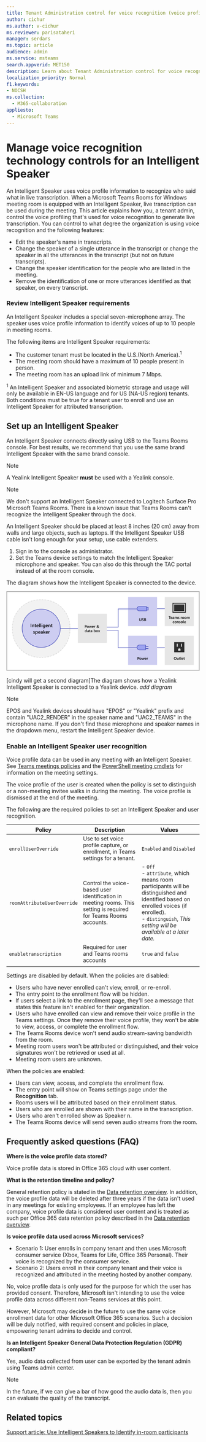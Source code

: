 ```yaml
---
title: Tenant Administration control for voice recognition (voice profile) in Teams Rooms 
author: cichur
ms.author: v-cichur
ms.reviewer: parisataheri
manager: serdars
ms.topic: article
audience: admin
ms.service: msteams
search.appverid: MET150
description: Learn about Tenant Administration control for voice recognition (voice profile) in Teams meeting rooms.
localization_priority: Normal
f1.keywords:
- NOCSH
ms.collection: 
  - M365-collaboration
appliesto: 
  - Microsoft Teams
---
```


# Manage voice recognition technology controls for an Intelligent Speaker

An Intelligent Speaker uses voice profile information to recognize who said what in live transcription. When a Microsoft Teams Rooms for Windows meeting room is equipped with an Intelligent Speaker, live transcription can be used during the meeting. This article explains how you, a tenant admin, control the voice profiling that's used for voice recognition to generate live transcription. You can control to what degree the organization is using voice recognition and the following features:

- Edit the speaker's name in transcripts.
- Change the speaker of a single utterance in the transcript or change the speaker in all the utterances in the transcript (but not on future transcripts).
- Change the speaker identification for the people who are listed in the meeting.
- Remove the identification of one or more utterances identified as that speaker, on every transcript.

### Review Intelligent Speaker requirements

An Intelligent Speaker includes a special seven-microphone array. The speaker uses voice profile information to identify voices of up to 10 people in meeting rooms. 

The following items are Intelligent Speaker requirements:

- The customer tenant must be located in the U.S.(North America).<sup>1</sup> 
- The meeting room should have a maximum of 10 people present in person.
- The meeting room has an upload link of minimum 7 Mbps.

 <sup>1</sup> An Intelligent Speaker and associated biometric storage and usage will only be available in EN-US language and for US (NA-US region) tenants. Both conditions must be true for a tenant user to enroll and use an Intelligent Speaker for attributed transcription.

## Set up an Intelligent Speaker

An Intelligent Speaker connects directly using USB to the Teams Rooms console. For best results, we recommend that you use the same brand Intelligent Speaker with the same brand console.

> [!NOTE]
> A Yealink Intelligent Speaker **must** be used with a Yealink console.

> [!NOTE]
> We don't support an Intelligent Speaker connected to Logitech Surface Pro Microsoft Teams Rooms. There is a known issue that Teams Rooms can't recognize the Intelligent Speaker through the dock.

An Intelligent Speaker should be placed at least 8 inches (20 cm) away from walls and large objects, such as laptops. If the Intelligent Speaker USB cable isn't long enough for your setup, use cable extenders.

1. Sign in to the console as administrator.
2. Set the Teams device settings to match the Intelligent Speaker microphone and speaker.
   You can also do this through the TAC portal instead of at the room console.

The diagram shows how the Intelligent Speaker is connected to the device.

   ![The Intelligent Speaker setup with the speaker, the power and data box. One line goes to the USB port of the console, and the other line goes to power. ](../media/intelligent-speakers1.png)

[cindy will get a second diagram]The diagram shows how a Yealink Intelligent Speaker is connected to a Yealink device.
*add diagram*

> [!Note]
> EPOS and Yealink devices should have "EPOS" or "Yealink" prefix and contain "UAC2_RENDER" in the speaker name and "UAC2_TEAMS" in the microphone name. If you don't find these microphone and speaker names in the dropdown menu, restart the Intelligent Speaker device.

### Enable an Intelligent Speaker user recognition

Voice profile data can be used in any meeting with an Intelligent Speaker. See [Teams meetings policies](../meeting-policies-in-teams.md) and the [PowerShell meeting cmdlets](https://docs.microsoft.com/powershell/module/skype/set-csteamsmeetingpolicy?view=skype-ps) for information on the meeting settings.

The voice profile of the user is created when the policy is set to distinguish or a non-meeting invitee walks in during the meeting. The voice profile is dismissed at the end of the meeting.

The following are the required policies to set an Intelligent Speaker and user recognition.

|Policy|Description|Values|
|-|-|-|
|`enrollUserOverride`|Use to set voice profile capture, or enrollment, in Teams settings for a tenant. |`Enabled` and `Disabled`|
|`roomAttributeUserOverride`|Control the voice-based user identification in meeting rooms. This setting is required for Teams Rooms accounts.|- `Off`<br/>- `attribute`, which means room participants will be distinguished and identified based on enrolled voices (if enrolled). <br/> - `distinguish`, *This setting will be available at a later date.*| 
|`enabletranscription`|Required for user and Teams rooms accounts|`true` and `false`|
|||| 

Settings are disabled by default. When the policies are disabled:

- Users who have never enrolled can't view, enroll, or re-enroll.
- The entry point to the enrollment flow will be hidden.
- If users select a link to the enrollment page, they'll see a message that states this feature isn't enabled for their organization.  
- Users who have enrolled can view and remove their voice profile in the Teams settings. Once they remove their voice profile, they won't be able to view, access, or complete the enrollment flow. 
- The Teams Rooms device won't send audio stream-saving bandwidth from the room.  
- Meeting room users won't be attributed or distinguished, and their voice signatures won't be retrieved or used at all.
- Meeting room users are unknown.

When the policies are enabled:

- Users can view, access, and complete the enrollment flow.
- The entry point will show on Teams settings page under the **Recognition** tab.
- Rooms users will be attributed based on their enrollment status.
- Users who are enrolled are shown with their name in the transcription.  
- Users who aren't enrolled show as Speaker n.
- The Teams Rooms device will send seven audio streams from the room.

## Frequently asked questions (FAQ)

**Where is the voice profile data stored?**

Voice profile data is stored in Office 365 cloud with user content.

**What is the retention timeline and policy?**

General retention policy is stated in the [Data retention overview](https://docs.microsoft.com/compliance/assurance/assurance-data-retention-deletion-and-destruction-overview). In addition, the voice profile data will be deleted after three years if the data isn't used in any meetings for existing employees. If an employee has left the company, voice profile data is considered user content and is treated as such per Office 365 data retention policy described in the [Data retention overview](https://docs.microsoft.com/compliance/assurance/assurance-data-retention-deletion-and-destruction-overview).

**Is voice profile data used across Microsoft services?**

- Scenario 1: User enrolls in company tenant and then uses Microsoft consumer service (Xbox, Teams for Life, Office 365 Personal). Their voice is recognized by the consumer service.
- Scenario 2: Users enroll in their company tenant and their voice is recognized and attributed in the meeting hosted by another company.

No, voice profile data is only used for the purpose for which the user has provided consent. Therefore, Microsoft isn't intending to use the voice profile data across different non-Teams services at this point.

However,  Microsoft may decide in the future to use the same voice enrollment data for other Microsoft Office 365 scenarios. Such a decision will be duly notified, with required consent and policies in place, empowering tenant admins to decide and control.

**Is an Intelligent Speaker General Data Protection Regulation (GDPR) compliant?**

Yes, audio data collected from user can be exported by the tenant admin using Teams admin center.

> [!NOTE]
> In the future, if we can give a bar of how good the audio data is, then you can evaluate the quality of the transcript.

## Related topics

[Support article: Use Intelligent Speakers to Identify in-room participants ](https://support.microsoft.com/office/use-teams-intelligent-speakers-to-identify-in-room-participants-in-meeting-transcription-a075d6c0-30b3-44b9-b218-556a87fadc00)